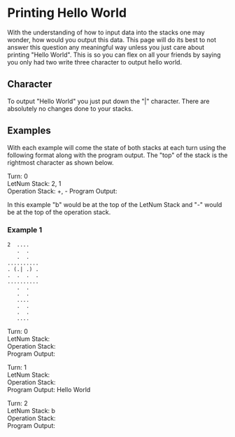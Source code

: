 # Printing Hello World

With the understanding of how to input data into the stacks one may wonder, how would you output this data. This page will do its best to not answer this question any meaningful way unless you just care about printing "Hello World". This is so you can flex on all your friends by saying you only had two write three character to output hello world.

## Character

To output "Hello World" you just put down the "|" character. There are absolutely no changes done to your stacks.

## Examples

With each example will come the state of both stacks at each turn using the following format along with the program output. The "top" of the stack is the rightmost character as shown below.

Turn: 0  
LetNum Stack: 2, 1  
Operation Stack: +, -
Program Output:

In this example "b" would be at the top of the LetNum Stack and "-" would be at the top of the operation stack.

### Example 1

```
2  ....
   .  .
   .  .
..........
. (.| .) .
.  .  .  .
..........
   .  .
   .  .
   ....
   .  .
   .  .
   ....
```

Turn: 0  
LetNum Stack:  
Operation Stack:  
Program Output:  

Turn: 1  
LetNum Stack:  
Operation Stack:  
Program Output: Hello World

Turn: 2  
LetNum Stack: b  
Operation Stack:  
Program Output:  